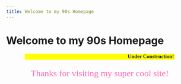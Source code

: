 ```yaml
---
title: Welcome to my 90s Homepage
---
```


# Welcome to my 90s Homepage

<div style="text-align:center; font-family:'Comic Sans MS', cursive;">
  <marquee behavior="alternate" bgcolor="yellow" width="80%">
    <strong>Under Construction!</strong>
  </marquee>
  <p style="color: hotpink; font-size: 24px;">Thanks for visiting my super cool site!</p>
</div>
